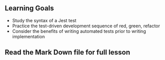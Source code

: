 ## Learning Goals

- Study the syntax of a Jest test
- Practice the test-driven development sequence of red, green, refactor
- Consider the benefits of writing automated tests prior to writing implementation


## Read the Mark Down file for full lesson
